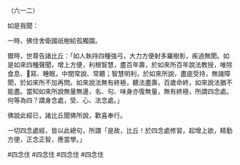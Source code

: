 （六一二）

如是我聞：

一時，佛住舍衛國祇樹給孤獨園。

爾時，世尊告諸比丘：「如人執持四種強弓，大力方便射多羅樹影，疾過無閡。如是如來四種聲聞，增上方便，利根智慧，盡百年壽，於如來所百年說法教授，唯除食息、𥙷寫、睡眠，中間常說、常聽；智慧明利，於如來所說，盡底受持，無諸障閡，於如來所不加再問。如來說法無有終極，聽法盡壽，百歲命終，如來說法猶不能盡。當知如來所說無量無邊，名、句、味身亦復無量，無有終極，所謂四念處。何等為四？謂身念處，受、心、法念處。」

佛說此經已，諸比丘聞佛所說，歡喜奉行。

一切四念處經，皆以此總句，所謂「是故，比丘！於四念處修習，起增上欲，精勤方便，正念正智，應當學。」



#四念住
#四念住
#四念住
#四念住
